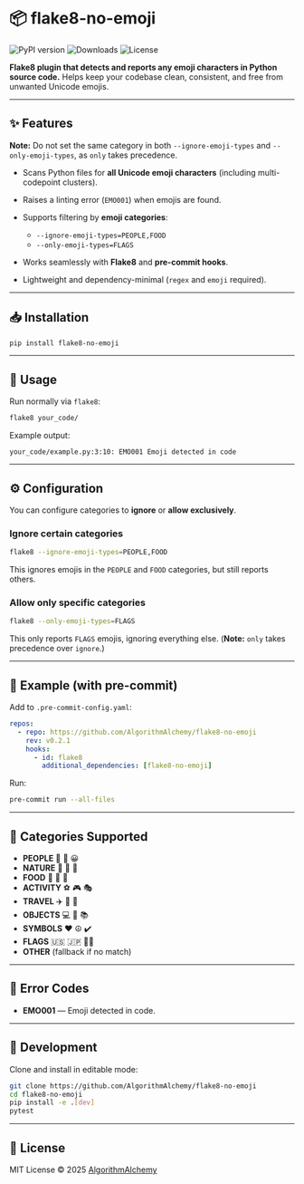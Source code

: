 # 📦 flake8-no-emoji

![PyPI version](https://img.shields.io/pypi/v/flake8-no-emoji.svg)
![Downloads](https://pepy.tech/badge/flake8-no-emoji)
![License](https://img.shields.io/pypi/l/flake8-no-emoji.svg)

**Flake8 plugin that detects and reports any emoji characters in Python source code.**
Helps keep your codebase clean, consistent, and free from unwanted Unicode emojis.

---

## ✨ Features

**Note:** Do not set the same category in both `--ignore-emoji-types` and `--only-emoji-types`, as `only` takes precedence.

* Scans Python files for **all Unicode emoji characters** (including multi-codepoint clusters).
* Raises a linting error (`EMO001`) when emojis are found.
* Supports filtering by **emoji categories**:

    * `--ignore-emoji-types=PEOPLE,FOOD`
    * `--only-emoji-types=FLAGS`
* Works seamlessly with **Flake8** and **pre-commit hooks**.
* Lightweight and dependency-minimal (`regex` and `emoji` required).

---

## 📥 Installation

```bash
pip install flake8-no-emoji
```

---

## 🚀 Usage

Run normally via `flake8`:

```bash
flake8 your_code/
```

Example output:

```
your_code/example.py:3:10: EMO001 Emoji detected in code
```

---

## ⚙️ Configuration

You can configure categories to **ignore** or **allow exclusively**.

### Ignore certain categories

```bash
flake8 --ignore-emoji-types=PEOPLE,FOOD
```

This ignores emojis in the `PEOPLE` and `FOOD` categories, but still reports others.

### Allow only specific categories

```bash
flake8 --only-emoji-types=FLAGS
```

This only reports `FLAGS` emojis, ignoring everything else.
(**Note:** `only` takes precedence over `ignore`.)

---

## 🧩 Example (with pre-commit)

Add to `.pre-commit-config.yaml`:

```yaml
repos:
  - repo: https://github.com/AlgorithmAlchemy/flake8-no-emoji
    rev: v0.2.1
    hooks:
      - id: flake8
        additional_dependencies: [flake8-no-emoji]
```

Run:

```bash
pre-commit run --all-files
```

---

## 📂 Categories Supported

* **PEOPLE** 👩 👨 😀
* **NATURE** 🌳 🐶 🌸
* **FOOD** 🍕 🍔 🍎
* **ACTIVITY** ⚽ 🎮 🎭
* **TRAVEL** ✈️ 🚗 🚀
* **OBJECTS** 💻 📱 📚
* **SYMBOLS** ❤️ ☮️ ✔️
* **FLAGS** 🇺🇸 🇯🇵 🏳️‍🌈
* **OTHER** (fallback if no match)

---

## 📝 Error Codes

* **EMO001** — Emoji detected in code.

---

## 🔧 Development

Clone and install in editable mode:

```bash
git clone https://github.com/AlgorithmAlchemy/flake8-no-emoji
cd flake8-no-emoji
pip install -e .[dev]
pytest
```

---

## 📜 License

MIT License © 2025 [AlgorithmAlchemy](https://github.com/AlgorithmAlchemy)
